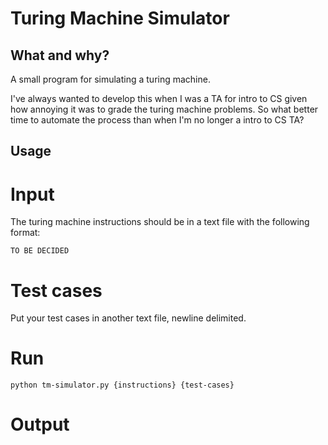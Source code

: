 Turing Machine Simulator
========================

What and why?
-------------

A small program for simulating a turing machine. 

I've always wanted to develop this when I was a TA for intro to CS given how
annoying it was to grade the turing machine problems. So what better time to
automate the process than when I'm no longer a intro to CS TA?

Usage
-----

# Input

The turing machine instructions should be in a text file with the following
format:

    TO BE DECIDED

# Test cases

Put your test cases in another text file, newline delimited.

# Run

    python tm-simulator.py {instructions} {test-cases}

# Output



